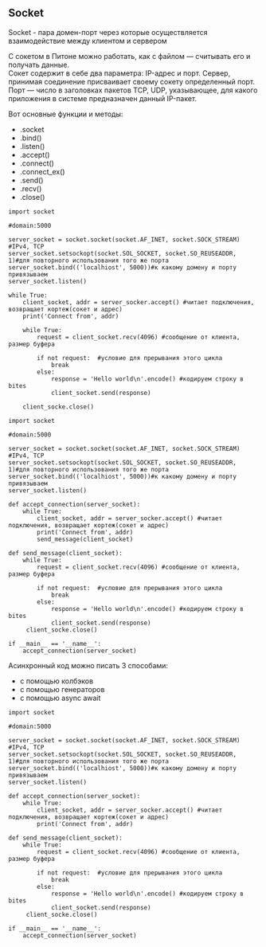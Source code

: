 ## Socket

Socket - пара домен-порт через которые осуществляется взаимодействие между клиентом и сервером

С сокетом в Питоне можно работать, как с файлом — считывать его и получать данные.  
Сокет содержит в себе два параметра: IP-адрес и порт. Сервер, принимая соединение присваивает своему сокету определенный порт.  
Порт — число в заголовках пакетов TCP, UDP, указывающее, для какого приложения в системе предназначен данный IP-пакет.

Вот основные функции и методы:

- .socket  
- .bind()  
- .listen()  
- .accept()  
- .connect()  
- .connect_ex()  
- .send()  
- .recv()  
- .close()  

```
import socket

#domain:5000

server_socket = socket.socket(socket.AF_INET, socket.SOCK_STREAM)   #IPv4, TCP
server_socket.setsockopt(socket.SOL_SOCKET, socket.SO_REUSEADDR, 1)#для повторного использования того же порта
server_socket.bind(('localhiost', 5000))#к какому домену и порту привязываем
server_socket.listen()

while True:
	client_socket, addr = server_socker.accept() #читает подключения, возвращает кортеж(сокет и адрес)
	print('Connect from', addr)
	
	while True:
		request = client_socket.recv(4096) #сообщение от клиента, размер буфера
		
		if not request:  #условие для прерывания этого цикла
			break
		else:
			response = 'Hello world\n'.encode() #кодируем строку в bites
			client_socket.send(response)

	client_socke.close()
```

```
import socket

#domain:5000

server_socket = socket.socket(socket.AF_INET, socket.SOCK_STREAM)   #IPv4, TCP
server_socket.setsockopt(socket.SOL_SOCKET, socket.SO_REUSEADDR, 1)#для повторного использования того же порта
server_socket.bind(('localhiost', 5000))#к какому домену и порту привязываем
server_socket.listen()

def accept_connection(server_socket):
	while True:
		client_socket, addr = server_socker.accept() #читает подключения, возвращает кортеж(сокет и адрес)
		print('Connect from', addr)
		send_message(client_socket)
	
def send_message(client_socket):
	while True:
		request = client_socket.recv(4096) #сообщение от клиента, размер буфера
		
		if not request:  #условие для прерывания этого цикла
			break
		else:
			response = 'Hello world\n'.encode() #кодируем строку в bites
			client_socket.send(response)
	 client_socke.close()

if __main__ == '__name__':
	accept_connection(server_socket)
```

Асинхронный код можно писать 3 способами:
 - с помощью колбэков
 - с помощью генераторов
 - с помощью async await

```
import socket

#domain:5000

server_socket = socket.socket(socket.AF_INET, socket.SOCK_STREAM)   #IPv4, TCP
server_socket.setsockopt(socket.SOL_SOCKET, socket.SO_REUSEADDR, 1)#для повторного использования того же порта
server_socket.bind(('localhiost', 5000))#к какому домену и порту привязываем
server_socket.listen()

def accept_connection(server_socket):
	while True:
		client_socket, addr = server_socker.accept() #читает подключения, возвращает кортеж(сокет и адрес)
		print('Connect from', addr)
	
def send_message(client_socket):
	while True:
		request = client_socket.recv(4096) #сообщение от клиента, размер буфера
		
		if not request:  #условие для прерывания этого цикла
			break
		else:
			response = 'Hello world\n'.encode() #кодируем строку в bites
			client_socket.send(response)
	 client_socke.close()

if __main__ == '__name__':
	accept_connection(server_socket)
```
